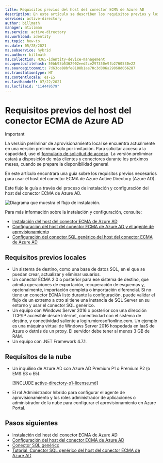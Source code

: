 ```yaml
---
title: Requisitos previos del host del conector ECMA de Azure AD
description: En este artículo se describen los requisitos previos y los requisitos de hardware que necesita para usar el host del conector ECMA de Azure AD.
services: active-directory
author: billmath
manager: mtillman
ms.service: active-directory
ms.workload: identity
ms.topic: how-to
ms.date: 05/28/2021
ms.subservice: hybrid
ms.author: billmath
ms.collection: M365-identity-device-management
ms.openlocfilehash: 50bb95b5362902eed2ce297350e9fb2760530e22
ms.sourcegitcommit: 7d63ce88bfe8188b1ae70c3d006a29068d066287
ms.translationtype: HT
ms.contentlocale: es-ES
ms.lasthandoff: 07/22/2021
ms.locfileid: "114449579"
---
```

# <a name="prerequisites-for-the-azure-ad-ecma-connector-host"></a>Requisitos previos del host del conector ECMA de Azure AD

>[!IMPORTANT]
> La versión preliminar de aprovisionamiento local se encuentra actualmente en una versión preliminar solo por invitación. Para solicitar acceso a la capacidad, use el [formulario de solicitud de acceso](https://aka.ms/onpremprovisioningpublicpreviewaccess). La versión preliminar estará a disposición de más clientes y conectores durante los próximos meses, cuando se prepare la disponibilidad general.

En este artículo encontrará una guía sobre los requisitos previos necesarios para usar el host del conector ECMA de Azure Active Directory (Azure AD).

Este flujo le guía a través del proceso de instalación y configuración del host del conector ECMA de Azure AD.

 ![Diagrama que muestra el flujo de instalación.](./media/on-premises-ecma-prerequisites/flow-1.png)

Para más información sobre la instalación y configuración, consulte:

   - [Instalación del host del conector ECMA de Azure AD](on-premises-ecma-install.md)
   - [Configuración del host del conector ECMA de Azure AD y el agente de aprovisionamiento](on-premises-ecma-configure.md)
   - [Configuración del conector SQL genérico del host del conector ECMA de Azure AD](on-premises-sql-connector-configure.md)

## <a name="on-premises-prerequisites"></a>Requisitos previos locales

 - Un sistema de destino, como una base de datos SQL, en el que se puedan crear, actualizar y eliminar usuarios.
 - Un conector ECMA 2.0 o posterior para ese sistema de destino, que admita operaciones de exportación, recuperación de esquemas y, opcionalmente, importación completa o importación diferencial. Si no tiene un conector ECMA listo durante la configuración, puede validar el flujo de un extremo a otro si tiene una instancia de SQL Server en su entorno y usar el conector SQL genérico.
 - Un equipo con Windows Server 2016 o posterior con una dirección TCP/IP accesible desde Internet, conectividad con el sistema de destino, y conectividad saliente a login.microsoftonline.com. Un ejemplo es una máquina virtual de Windows Server 2016 hospedada en IaaS de Azure o detrás de un proxy. El servidor debe tener al menos 3 GB de RAM.
 - Un equipo con .NET Framework 4.7.1.

## <a name="cloud-requirements"></a>Requisitos de la nube

 - Un inquilino de Azure AD con Azure AD Premium P1 o Premium P2 (o EMS E3 o E5). 
 
    [!INCLUDE [active-directory-p1-license.md](../../../includes/active-directory-p1-license.md)]
 - El rol Administrador híbrido para configurar el agente de aprovisionamiento y los roles administrador de aplicaciones o administrador de la nube para configurar el aprovisionamiento en Azure Portal.

## <a name="next-steps"></a>Pasos siguientes

- [Instalación del host del conector ECMA de Azure AD](on-premises-ecma-install.md)
- [Configuración del host del conector ECMA de Azure AD](on-premises-ecma-configure.md)
- [Conector SQL genérico](on-premises-sql-connector-configure.md)
- [Tutorial: Conector SQL genérico del host del conector ECMA de Azure AD](tutorial-ecma-sql-connector.md)
